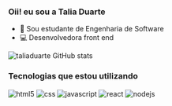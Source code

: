 ### Oii! eu sou a Talia Duarte 

- 🔭 Sou estudante de Engenharia de Software
- 💻 Desenvolvedora front end

![taliaduarte GitHub stats](https://github-readme-stats.vercel.app/api?username=taliaduarte&show_icons=true&theme=dracula&count_private=true)

### Tecnologias que estou utilizando

<div style="display: inline_block">
  <img align="center" alt="html5" src="https://img.shields.io/badge/HTML5-E34F26?style=for-the-badge&logo=html5&logoColor=white" />
  <img align="center" alt="css" src="https://img.shields.io/badge/CSS3-1572B6?style=for-the-badge&logo=css3&logoColor=white" />
  <img align="center" alt="javascript" src="https://img.shields.io/badge/logo-javascript-blue?logo=javascript" />
  <img align="center" alt="react" src="https://img.shields.io/badge/React-20232A?style=for-the-badge&logo=react&logoColor=61DAFB" />
  <img align="center" alt="nodejs" src="https://img.shields.io/badge/Node.js-43853D?style=for-the-badge&logo=node.js&logoColor=white" />
</div><br/>
